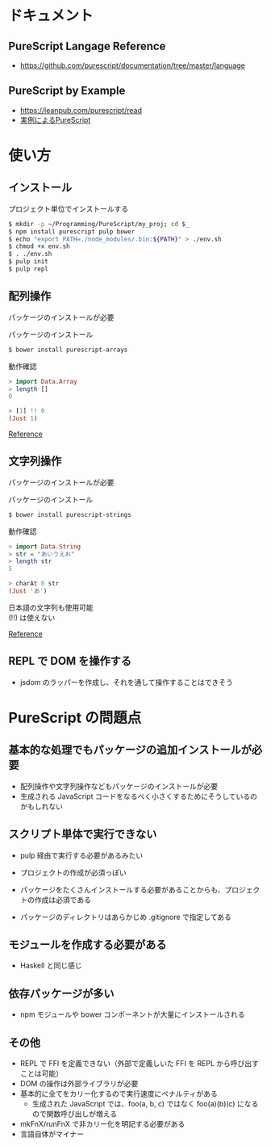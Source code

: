 # ドキュメント

## PureScript Langage Reference
- https://github.com/purescript/documentation/tree/master/language

## PureScript by Example
- https://leanpub.com/purescript/read
- [実例によるPureScript](https://aratama.github.io/purescript/purescript-book-ja.html)

# 使い方

## インストール

プロジェクト単位でインストールする
````sh
$ mkdir -p ~/Programming/PureScript/my_proj; cd $_
$ npm install purescript pulp bower
$ echo "export PATH=./node_modules/.bin:${PATH}" > ./env.sh
$ chmod +x env.sh
$ . ./env.sh
$ pulp init
$ pulp repl
````

## 配列操作

パッケージのインストールが必要

パッケージのインストール
````sh
$ bower install purescript-arrays
````

動作確認
````purescript
> import Data.Array
> length []
0

> [1] !! 0
(Just 1)

````

[Reference](https://pursuit.purescript.org/packages/purescript-arrays/4.2.2/docs/Data.Array)

## 文字列操作

パッケージのインストールが必要

パッケージのインストール
````bash
$ bower install purescript-strings
````

動作確認
````purescript
> import Data.String
> str = "あいうえお"
> length str
5

> charAt 0 str 
(Just 'あ')

````

日本語の文字列も使用可能  
(!!) は使えない

[Reference](https://pursuit.purescript.org/packages/purescript-strings/3.3.0/docs/Data.String)

## REPL で DOM を操作する
- jsdom のラッパーを作成し、それを通して操作することはできそう

# PureScript の問題点

## 基本的な処理でもパッケージの追加インストールが必要
- 配列操作や文字列操作などもパッケージのインストールが必要
- 生成される JavaScript コードをなるべく小さくするためにそうしているのかもしれない

## スクリプト単体で実行できない
- pulp 経由で実行する必要があるみたい
- プロジェクトの作成が必須っぽい

- パッケージをたくさんインストールする必要があることからも、プロジェクトの作成は必須である

- パッケージのディレクトリはあらかじめ .gitignore で指定してある

## モジュールを作成する必要がある
- Haskell と同じ感じ

## 依存パッケージが多い
- npm モジュールや bower コンポーネントが大量にインストールされる

## その他
- REPL で FFI を定義できない（外部で定義しいた FFI を REPL から呼び出すことは可能）  
- DOM の操作は外部ライブラリが必要
- 基本的に全てをカリー化するので実行速度にペナルティがある
  - 生成された JavaScript では、foo(a, b, c) ではなく foo(a)(b)(c) になるので関数呼び出しが増える
- mkFnX/runFnX で非カリー化を明記する必要がある
- 言語自体がマイナー

